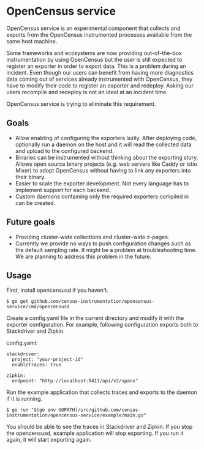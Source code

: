 # OpenCensus service

OpenCensus service is an experimental component that collects and
exports from the OpenCensus instrumented processes available from the
same host machine.

Some frameworks and ecosystems are now providing out-of-the-box
instrumentation by using OpenCensus but the user is still expected
to register an exporter in order to export data. This is a problem
during an incident. Even though our users can benefit from having
more diagnostics data coming out of services already instrumented
with OpenCensus, they have to modify their code to register an
exporter and redeploy. Asking our users recompile and redeploy is
not an ideal at an incident time.

OpenCensus service is trying to eliminate this requirement.

## Goals

* Allow enabling of configuring the exporters lazily. After deploying code,
optionally run a daemon on the host and it will read the
collected data and upload to the configured backend.
* Binaries can be instrumented without thinking about the exporting story.
Allows open source binary projects (e.g. web servers like Caddy or Istio Mixer)
to adopt OpenCensus without having to link any exporters into their binary.
* Easier to scale the exporter development. Not every language has to
implement support for each backend.
* Custom daemons containing only the required exporters compiled in can be created. 

## Future goals
* Providing cluster-wide collections and cluster-wide z-pages.
* Currently we provide no ways to push configuration changes such as the
default sampling rate. It might be a problem at troubleshooting time. 
We are planning to address this problem in the future.

## Usage

First, install opencensusd if you haven't.

```
$ go get github.com/census-instrumentation/opencensus-service/cmd/opencensusd
```

Create a config.yaml file in the current directory and modify
it with the exporter configuration. For example, following
configuration exports both to Stackdriver and Zipkin.


config.yaml:

```
stackdriver:
  project: "your-project-id"
  enableTraces: true

zipkin:
  endpoint: "http://localhost:9411/api/v2/spans"
```

Run the example application that collects traces and exports
to the daemon if it is running.

```
$ go run "$(go env GOPATH)/src/github.com/census-instrumentation/opencensus-service/example/main.go"
```

You should be able to see the traces in Stackdriver and Zipkin.
If you stop the opencensusd, example application will stop exporting.
If you run it again, it will start exporting again.
